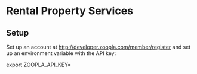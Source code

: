 # Rental Property Services

## Setup
Set up an account at http://developer.zoopla.com/member/register and set up an environment variable with the API key:

  export ZOOPLA_API_KEY=<key>


